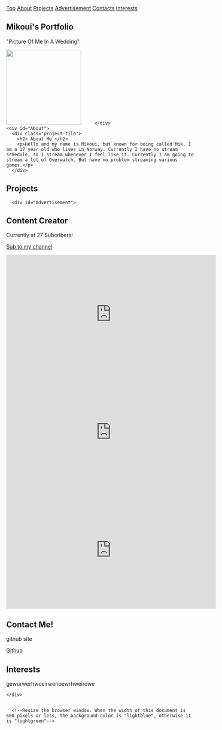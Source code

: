 <!DOCTYPE html>
<html>
<head>
<meta name="viewport" content="width=device-width, initial-scale=1.0">
<style>

        body {
          background-color: gray;
        }

        @media only screen and (max-width: 600px) {
          body {
            background-color: black;
          }
        }
        
h1{fontsize: 20px;}

#welcome-section {
background-color: darkgray;
  colors: Black;
  padding: 1px;
  text-align: center;
  font-family:  sans-serif;
   margin: 1px;
  @keyframes 
  
  }

.project-tile { 
  background-color: #333;
  color: white;
  margin: 20px;
  padding: 20px;
  font-size: 20px;
  text-align: left;
  }

.profile-link { 
  background-color: #333;
  color: white;
  margin: 20px;
  padding: 20px;
  font-size: 20px;
  text-align: left;
  }

.header {
  padding-top: 100px;
  padding-left: 200px;
  padding-bottom: 200px;
  padding-right: 100px;
  height: 200px;
  width: 70%;
    } 

  .navbar {
  overflow: hidden;
  background-color: #333;
  position: fixed;
  top: 0;
  width: 100%;
}

.navbar a {
  float: left;
  display: block;
  color: #f2f2f2;
  text-align: center;
  padding: 14px 16px;
  text-decoration: none;
  font-size: 17px;
}

.navbar a:hover {
  background: #ddd;
  color: black;
}

.main {
  padding: 16px;
  margin-top: 30px;
  height: 1500px; /* Used in this example to enable scrolling */
}

.Interest { 
  background-color: #333;
  color: white;
  margin: 20px;
  padding: 20px;
  font-size: 20px;
  text-align: left;
  }


</style>
</head>


<body>

<div class="navbar">
  <a href="#welcome-section">Top</a>
  <a href="#About">About</a>
  <a href="#Projects">Projects</a>
  <a href="#Advertisement">Advertisement</a>
  <a href="#Contacts">Contacts</a>
  <a href="#Interest">Interests</a>
 
  
</div>

<div class="header">
  <section id="welcome-section">
    <h1>Mikoui's Portfolio</h1>
    <p> "Picture Of Me In A Wedding"</p>
    <img src="https://scontent.fosl4-2.fna.fbcdn.net/v/t1.0-9/64773215_2320585261341168_6888384088240029696_o.jpg?_nc_cat=110&_nc_sid=85a577&_nc_ohc=q1eWCCOMP7kAX9j7qGf&_nc_ht=scontent.fosl4-2.fna&oh=f311b6e8f852b17d6a60a66dfc262ecc&oe=5EDEF3E8" Width="200" height="200" 
         
         
         
         </div>
    <div id="About">
      <div class="project-tile">
        <h2> About Me </h2>
        <p>Hello and my name is Mikoui, but known for being called Mik. I am a 17 year old who lives in Norway. Currently I have no stream schedule, so I stream whenever I feel like it. Currently I am going to stream a lot of Overwatch. But have no problem streaming various games.</p>
      </div>
      
<div id="Projects">
      <div class="project-tile">
        <h2>Projects</h2>
        <p><p>
      </div>
      
      <div id="Advertisement">
  <div class="project-tile">
      <h2>Content Creator</h2>
      <p>Currently at 27 Subcribers!<p><a href="https://www.youtube.com/channel/UCOTsXyoNxWAptob7tltGBSA?view_as=subscriber"target="_blank">Sub to my channel</a></p>
 <iframe width="560" height="315" src="https://www.youtube.com/embed/Zdd6QVeo21g" frameborder="0" allow="accelerometer; autoplay; encrypted-media; gyroscope; picture-in-picture" allowfullscreen></iframe>
  </video>
 <iframe width="560" height="315" src="https://www.youtube.com/embed/ELymIlfnBJA" frameborder="0" allow="accelerometer; autoplay; encrypted-media; gyroscope; picture-in-picture" allowfullscreen></iframe>
        <iframe width="560" height="315" src="https://www.youtube.com/embed/czsNeg-l2r4" frameborder="0" allow="accelerometer; autoplay; encrypted-media; gyroscope; picture-in-picture" allowfullscreen></iframe>
  </div>
      
<section id="Contacts">
    <div class="profile-link">
      <h2> Contact Me! </h2>
      <p>github site</p>
      <a href="https://github.com/" target="_blank">Github</a>
    </div>
  
   <section id="Interest">
    <div class="Interest">
      <h2> Interests </h2>
      <p>gewurwerhwoeirwerioewrhweirowe</p>
 
    </div>


      <!--Resize the browser window. When the width of this document is 600 pixels or less, the background-color is "lightblue", otherwise it is "lightgreen"-->

<script>
document.getElementsByTagName("h1")[0].style.fontSize = "80px";

</script>

</body>
</html>
